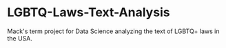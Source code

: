 # LGBTQ-Laws-Text-Analysis
Mack's term project for Data Science analyzing the text of LGBTQ+ laws in the USA.
